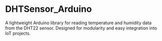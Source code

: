 # DHTSensor_Arduino
A lightweight Arduino library for reading temperature and humidity data from the DHT22 sensor. Designed for modularity and easy integration into IoT projects.
